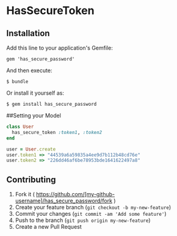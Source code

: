 # HasSecureToken

## Installation

Add this line to your application's Gemfile:

    gem 'has_secure_password'

And then execute:

    $ bundle

Or install it yourself as:

    $ gem install has_secure_password

##Setting your Model

```ruby
class User
  has_secure_token :token1, :token2
end

user = User.create
user.token1 => "44539a6a59835a4ee9d7b112b48cd76e"
user.token2 => "226dd46af6be78953bde1641622497a8"
```

## Contributing

1. Fork it ( https://github.com/[my-github-username]/has_secure_password/fork )
2. Create your feature branch (`git checkout -b my-new-feature`)
3. Commit your changes (`git commit -am 'Add some feature'`)
4. Push to the branch (`git push origin my-new-feature`)
5. Create a new Pull Request
